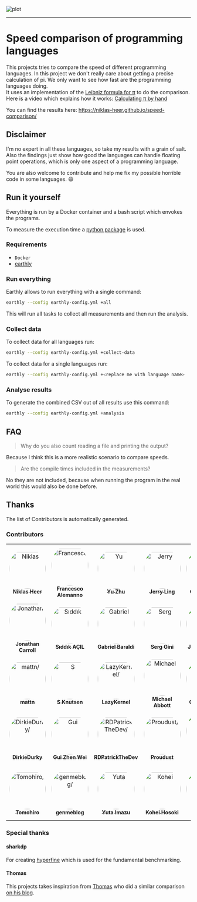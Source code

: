 ![plot](https://niklas-heer.github.io/speed-comparison/assets/latest/combined_results.png "Speed comparison of programming languages")

---

# Speed comparison of programming languages

This projects tries to compare the speed of different programming languages.
In this project we don't really care about getting a precise calculation of pi. We only want to see how fast are the programming languages doing. <br />
It uses an implementation of the [Leibniz formula for π](https://en.wikipedia.org/wiki/Leibniz_formula_for_%CF%80) to do the comparison. <br />
Here is a video which explains how it works: [Calculating π by hand](https://www.youtube.com/watch?v=HrRMnzANHHs)

You can find the results here: https://niklas-heer.github.io/speed-comparison/

## Disclaimer

I'm no expert in all these languages, so take my results with a grain of salt.<br>
Also the findings just show how good the languages can handle floating point operations, which is only one aspect of a programming language.

You are also welcome to contribute and help me fix my possible horrible code in some languages. :smile:

<!-- TODO: Create a new video for hyperfine and scmeta -->
<!-- ## Adding new languages

[<img src="https://github.com/niklas-heer/speed-comparison/raw/master/assets/how-to-contribute_thumbnail.png" width="50%">](https://www.youtube.com/watch?v=ksV4WObYSiQ "Contributing to speed comparison ") -->

## Run it yourself

Everything is run by a Docker container and a bash script which envokes the programs.

To measure the execution time a [python package](https://pypi.python.org/pypi/lauda/1.2.0) is used.

### Requirements
- `Docker`
- [earthly](https://earthly.dev/)

### Run everything
Earthly allows to run everything with a single command:
```bash
earthly --config earthly-config.yml +all
```
This will run all tasks to collect all measurements and then run the analysis.

### Collect data
To collect data for all languages run:
```bash
earthly --config earthly-config.yml +collect-data
```

To collect data for a single languages run:
```bash
earthly --config earthly-config.yml +<replace me with language name>
```

### Analyse results
To generate the combined CSV out of all results use this command:
```bash
earthly --config earthly-config.yml +analysis
```

## FAQ

> Why do you also count reading a file and printing the output?

Because I think this is a more realistic scenario to compare speeds.

> Are the compile times included in the measurements?

No they are not included, because when running the program in the real world this would also be done before.

## Thanks
The list of Contributors is automatically generated.

### Contributors

<table>
<tr>
    <td align="center" style="word-wrap: break-word; width: 150.0; height: 150.0">
        <a href=https://github.com/niklas-heer>
            <img src=https://avatars.githubusercontent.com/u/1914063?v=4 width="100;"  style="border-radius:50%;align-items:center;justify-content:center;overflow:hidden;padding-top:10px" alt=Niklas Heer/>
            <br />
            <sub style="font-size:14px"><b>Niklas Heer</b></sub>
        </a>
    </td>
    <td align="center" style="word-wrap: break-word; width: 150.0; height: 150.0">
        <a href=https://github.com/francescoalemanno>
            <img src=https://avatars.githubusercontent.com/u/50984334?v=4 width="100;"  style="border-radius:50%;align-items:center;justify-content:center;overflow:hidden;padding-top:10px" alt=Francesco Alemanno/>
            <br />
            <sub style="font-size:14px"><b>Francesco Alemanno</b></sub>
        </a>
    </td>
    <td align="center" style="word-wrap: break-word; width: 150.0; height: 150.0">
        <a href=https://github.com/viscropst>
            <img src=https://avatars.githubusercontent.com/u/16207250?v=4 width="100;"  style="border-radius:50%;align-items:center;justify-content:center;overflow:hidden;padding-top:10px" alt=Yu Zhu/>
            <br />
            <sub style="font-size:14px"><b>Yu Zhu</b></sub>
        </a>
    </td>
    <td align="center" style="word-wrap: break-word; width: 150.0; height: 150.0">
        <a href=https://github.com/Moelf>
            <img src=https://avatars.githubusercontent.com/u/5306213?v=4 width="100;"  style="border-radius:50%;align-items:center;justify-content:center;overflow:hidden;padding-top:10px" alt=Jerry Ling/>
            <br />
            <sub style="font-size:14px"><b>Jerry Ling</b></sub>
        </a>
    </td>
    <td align="center" style="word-wrap: break-word; width: 150.0; height: 150.0">
        <a href=https://github.com/gauteh>
            <img src=https://avatars.githubusercontent.com/u/56827?v=4 width="100;"  style="border-radius:50%;align-items:center;justify-content:center;overflow:hidden;padding-top:10px" alt=Gaute Hope/>
            <br />
            <sub style="font-size:14px"><b>Gaute Hope</b></sub>
        </a>
    </td>
    <td align="center" style="word-wrap: break-word; width: 150.0; height: 150.0">
        <a href=https://github.com/0xB00B>
            <img src=https://avatars.githubusercontent.com/u/68330937?v=4 width="100;"  style="border-radius:50%;align-items:center;justify-content:center;overflow:hidden;padding-top:10px" alt=0xB00B/>
            <br />
            <sub style="font-size:14px"><b>0xB00B</b></sub>
        </a>
    </td>
</tr>
<tr>
    <td align="center" style="word-wrap: break-word; width: 150.0; height: 150.0">
        <a href=https://github.com/jonocarroll>
            <img src=https://avatars.githubusercontent.com/u/9496865?v=4 width="100;"  style="border-radius:50%;align-items:center;justify-content:center;overflow:hidden;padding-top:10px" alt=Jonathan Carroll/>
            <br />
            <sub style="font-size:14px"><b>Jonathan Carroll</b></sub>
        </a>
    </td>
    <td align="center" style="word-wrap: break-word; width: 150.0; height: 150.0">
        <a href=https://github.com/Akaame>
            <img src=https://avatars.githubusercontent.com/u/11539091?v=4 width="100;"  style="border-radius:50%;align-items:center;justify-content:center;overflow:hidden;padding-top:10px" alt=Sıddık AÇIL/>
            <br />
            <sub style="font-size:14px"><b>Sıddık AÇIL</b></sub>
        </a>
    </td>
    <td align="center" style="word-wrap: break-word; width: 150.0; height: 150.0">
        <a href=https://github.com/gbaraldi>
            <img src=https://avatars.githubusercontent.com/u/28694980?v=4 width="100;"  style="border-radius:50%;align-items:center;justify-content:center;overflow:hidden;padding-top:10px" alt=Gabriel Baraldi/>
            <br />
            <sub style="font-size:14px"><b>Gabriel Baraldi</b></sub>
        </a>
    </td>
    <td align="center" style="word-wrap: break-word; width: 150.0; height: 150.0">
        <a href=https://github.com/cyrusmsk>
            <img src=https://avatars.githubusercontent.com/u/1385803?v=4 width="100;"  style="border-radius:50%;align-items:center;justify-content:center;overflow:hidden;padding-top:10px" alt=Serg Gini/>
            <br />
            <sub style="font-size:14px"><b>Serg Gini</b></sub>
        </a>
    </td>
    <td align="center" style="word-wrap: break-word; width: 150.0; height: 150.0">
        <a href=https://github.com/joelandman>
            <img src=https://avatars.githubusercontent.com/u/2421934?v=4 width="100;"  style="border-radius:50%;align-items:center;justify-content:center;overflow:hidden;padding-top:10px" alt=Joe Landman/>
            <br />
            <sub style="font-size:14px"><b>Joe Landman</b></sub>
        </a>
    </td>
    <td align="center" style="word-wrap: break-word; width: 150.0; height: 150.0">
        <a href=https://github.com/eternalfrustation>
            <img src=https://avatars.githubusercontent.com/u/64073903?v=4 width="100;"  style="border-radius:50%;align-items:center;justify-content:center;overflow:hidden;padding-top:10px" alt=Eternal Frustation/>
            <br />
            <sub style="font-size:14px"><b>Eternal Frustation</b></sub>
        </a>
    </td>
</tr>
<tr>
    <td align="center" style="word-wrap: break-word; width: 150.0; height: 150.0">
        <a href=https://github.com/mattn>
            <img src=https://avatars.githubusercontent.com/u/10111?v=4 width="100;"  style="border-radius:50%;align-items:center;justify-content:center;overflow:hidden;padding-top:10px" alt=mattn/>
            <br />
            <sub style="font-size:14px"><b>mattn</b></sub>
        </a>
    </td>
    <td align="center" style="word-wrap: break-word; width: 150.0; height: 150.0">
        <a href=https://github.com/Demonstrandum>
            <img src=https://avatars.githubusercontent.com/u/26842759?v=4 width="100;"  style="border-radius:50%;align-items:center;justify-content:center;overflow:hidden;padding-top:10px" alt=S Knutsen/>
            <br />
            <sub style="font-size:14px"><b>S Knutsen</b></sub>
        </a>
    </td>
    <td align="center" style="word-wrap: break-word; width: 150.0; height: 150.0">
        <a href=https://github.com/LazyKernel>
            <img src=https://avatars.githubusercontent.com/u/10184101?v=4 width="100;"  style="border-radius:50%;align-items:center;justify-content:center;overflow:hidden;padding-top:10px" alt=LazyKernel/>
            <br />
            <sub style="font-size:14px"><b>LazyKernel</b></sub>
        </a>
    </td>
    <td align="center" style="word-wrap: break-word; width: 150.0; height: 150.0">
        <a href=https://github.com/mcabbott>
            <img src=https://avatars.githubusercontent.com/u/32575566?v=4 width="100;"  style="border-radius:50%;align-items:center;justify-content:center;overflow:hidden;padding-top:10px" alt=Michael Abbott/>
            <br />
            <sub style="font-size:14px"><b>Michael Abbott</b></sub>
        </a>
    </td>
    <td align="center" style="word-wrap: break-word; width: 150.0; height: 150.0">
        <a href=https://github.com/oscardssmith>
            <img src=https://avatars.githubusercontent.com/u/11729272?v=4 width="100;"  style="border-radius:50%;align-items:center;justify-content:center;overflow:hidden;padding-top:10px" alt=Oscar Smith/>
            <br />
            <sub style="font-size:14px"><b>Oscar Smith</b></sub>
        </a>
    </td>
    <td align="center" style="word-wrap: break-word; width: 150.0; height: 150.0">
        <a href=https://github.com/PallHaraldsson>
            <img src=https://avatars.githubusercontent.com/u/8005416?v=4 width="100;"  style="border-radius:50%;align-items:center;justify-content:center;overflow:hidden;padding-top:10px" alt=Páll Haraldsson/>
            <br />
            <sub style="font-size:14px"><b>Páll Haraldsson</b></sub>
        </a>
    </td>
</tr>
<tr>
    <td align="center" style="word-wrap: break-word; width: 150.0; height: 150.0">
        <a href=https://github.com/DirkieDurky>
            <img src=https://avatars.githubusercontent.com/u/72947540?v=4 width="100;"  style="border-radius:50%;align-items:center;justify-content:center;overflow:hidden;padding-top:10px" alt=DirkieDurky/>
            <br />
            <sub style="font-size:14px"><b>DirkieDurky</b></sub>
        </a>
    </td>
    <td align="center" style="word-wrap: break-word; width: 150.0; height: 150.0">
        <a href=https://github.com/guizhenwei>
            <img src=https://avatars.githubusercontent.com/u/12146658?v=4 width="100;"  style="border-radius:50%;align-items:center;justify-content:center;overflow:hidden;padding-top:10px" alt=Gui Zhen Wei/>
            <br />
            <sub style="font-size:14px"><b>Gui Zhen Wei</b></sub>
        </a>
    </td>
    <td align="center" style="word-wrap: break-word; width: 150.0; height: 150.0">
        <a href=https://github.com/PatrickTheDev>
            <img src=https://avatars.githubusercontent.com/u/69093169?v=4 width="100;"  style="border-radius:50%;align-items:center;justify-content:center;overflow:hidden;padding-top:10px" alt=RDPatrickTheDev/>
            <br />
            <sub style="font-size:14px"><b>RDPatrickTheDev</b></sub>
        </a>
    </td>
    <td align="center" style="word-wrap: break-word; width: 150.0; height: 150.0">
        <a href=https://github.com/proudust>
            <img src=https://avatars.githubusercontent.com/u/20186429?v=4 width="100;"  style="border-radius:50%;align-items:center;justify-content:center;overflow:hidden;padding-top:10px" alt=Proudust/>
            <br />
            <sub style="font-size:14px"><b>Proudust</b></sub>
        </a>
    </td>
    <td align="center" style="word-wrap: break-word; width: 150.0; height: 150.0">
        <a href=https://github.com/serioga>
            <img src=https://avatars.githubusercontent.com/u/527113?v=4 width="100;"  style="border-radius:50%;align-items:center;justify-content:center;overflow:hidden;padding-top:10px" alt=Sergey Trofimov/>
            <br />
            <sub style="font-size:14px"><b>Sergey Trofimov</b></sub>
        </a>
    </td>
    <td align="center" style="word-wrap: break-word; width: 150.0; height: 150.0">
        <a href=https://github.com/tacaswell>
            <img src=https://avatars.githubusercontent.com/u/199813?v=4 width="100;"  style="border-radius:50%;align-items:center;justify-content:center;overflow:hidden;padding-top:10px" alt=Thomas A Caswell/>
            <br />
            <sub style="font-size:14px"><b>Thomas A Caswell</b></sub>
        </a>
    </td>
</tr>
<tr>
    <td align="center" style="word-wrap: break-word; width: 150.0; height: 150.0">
        <a href=https://github.com/demotomohiro>
            <img src=https://avatars.githubusercontent.com/u/1882512?v=4 width="100;"  style="border-radius:50%;align-items:center;justify-content:center;overflow:hidden;padding-top:10px" alt=Tomohiro/>
            <br />
            <sub style="font-size:14px"><b>Tomohiro</b></sub>
        </a>
    </td>
    <td align="center" style="word-wrap: break-word; width: 150.0; height: 150.0">
        <a href=https://github.com/genmeblog>
            <img src=https://avatars.githubusercontent.com/u/38646601?v=4 width="100;"  style="border-radius:50%;align-items:center;justify-content:center;overflow:hidden;padding-top:10px" alt=genmeblog/>
            <br />
            <sub style="font-size:14px"><b>genmeblog</b></sub>
        </a>
    </td>
    <td align="center" style="word-wrap: break-word; width: 150.0; height: 150.0">
        <a href=https://github.com/mosmeh>
            <img src=https://avatars.githubusercontent.com/u/1721932?v=4 width="100;"  style="border-radius:50%;align-items:center;justify-content:center;overflow:hidden;padding-top:10px" alt=Yuta Imazu/>
            <br />
            <sub style="font-size:14px"><b>Yuta Imazu</b></sub>
        </a>
    </td>
    <td align="center" style="word-wrap: break-word; width: 150.0; height: 150.0">
        <a href=https://github.com/motoshira>
            <img src=https://avatars.githubusercontent.com/u/51407064?v=4 width="100;"  style="border-radius:50%;align-items:center;justify-content:center;overflow:hidden;padding-top:10px" alt=Kohei Hosoki/>
            <br />
            <sub style="font-size:14px"><b>Kohei Hosoki</b></sub>
        </a>
    </td>
    <td align="center" style="word-wrap: break-word; width: 150.0; height: 150.0">
        <a href=https://github.com/yinheli>
            <img src=https://avatars.githubusercontent.com/u/235094?v=4 width="100;"  style="border-radius:50%;align-items:center;justify-content:center;overflow:hidden;padding-top:10px" alt=yinheli/>
            <br />
            <sub style="font-size:14px"><b>yinheli</b></sub>
        </a>
    </td>
</tr>
</table>


### Special thanks

#### sharkdp

For creating [hyperfine](https://github.com/sharkdp/hyperfine) which is used for the fundamental benchmarking.

#### Thomas

This projects takes inspiration from [Thomas](https://www.thomaschristlieb.de) who did a similar comparison [on his blog](https://www.thomaschristlieb.de/performance-vergleich-zwischen-verschiedenen-programmiersprachen-und-systemen/).
